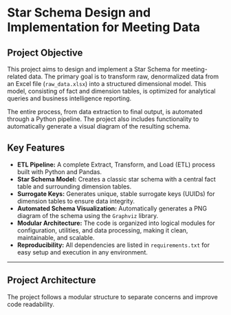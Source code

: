 # Star Schema Design and Implementation for Meeting Data

## Project Objective

This project aims to design and implement a Star Schema for meeting-related data. The primary goal is to transform raw, denormalized data from an Excel file (`raw_data.xlsx`) into a structured dimensional model. This model, consisting of fact and dimension tables, is optimized for analytical queries and business intelligence reporting.

The entire process, from data extraction to final output, is automated through a Python pipeline. The project also includes functionality to automatically generate a visual diagram of the resulting schema.

## Key Features

- **ETL Pipeline:** A complete Extract, Transform, and Load (ETL) process built with Python and Pandas.
- **Star Schema Model:** Creates a classic star schema with a central fact table and surrounding dimension tables.
- **Surrogate Keys:** Generates unique, stable surrogate keys (UUIDs) for dimension tables to ensure data integrity.
- **Automated Schema Visualization:** Automatically generates a PNG diagram of the schema using the `Graphviz` library.
- **Modular Architecture:** The code is organized into logical modules for configuration, utilities, and data processing, making it clean, maintainable, and scalable.
- **Reproducibility:** All dependencies are listed in `requirements.txt` for easy setup and execution in any environment.

---

## Project Architecture

The project follows a modular structure to separate concerns and improve code readability.